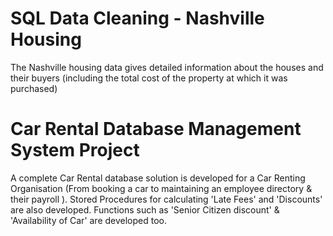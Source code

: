 # SQL Data Cleaning - Nashville Housing

The Nashville housing data gives detailed information about the houses and their buyers (including the total cost
of the property at which it was purchased)


# Car Rental Database Management System Project
A complete Car Rental database solution is developed for a Car Renting Organisation (From booking a car to maintaining an employee directory & their payroll ). 
Stored Procedures for calculating 'Late Fees' and 'Discounts' are also developed.
Functions such as 'Senior Citizen discount' & 'Availability of Car' are developed too.
